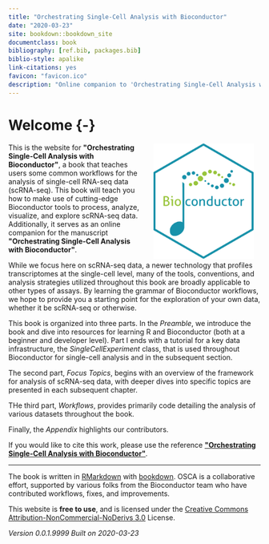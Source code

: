 ```yaml
--- 
title: "Orchestrating Single-Cell Analysis with Bioconductor"
date: "2020-03-23"
site: bookdown::bookdown_site
documentclass: book
bibliography: [ref.bib, packages.bib]
biblio-style: apalike
link-citations: yes
favicon: "favicon.ico"
description: "Online companion to 'Orchestrating Single-Cell Analysis with Bioconductor' manuscript by the Bioconductor team."
---
```


# Welcome {-}

<a href="https://bioconductor.org"><img src="cover.png" width="200" alt="Bioconductor Sticker" align="right" style="margin: 0 1em 0 1em" /></a> 

This is the website for __"Orchestrating Single-Cell Analysis with Bioconductor"__, a book that teaches users some common workflows for the analysis of single-cell RNA-seq data (scRNA-seq). This book will teach you how to make use of cutting-edge Bioconductor tools to process, analyze, visualize, and explore scRNA-seq data. Additionally, it serves as an online companion for the manuscript __"Orchestrating Single-Cell Analysis with Bioconductor"__. 

While we focus here on scRNA-seq data, a newer technology that profiles transcriptomes at the single-cell level, many of the tools, conventions, and analysis strategies utilized throughout this book are broadly applicable to other types of assays. By learning the grammar of Bioconductor workflows, we hope to provide you a starting point for the exploration of your own data, whether it be scRNA-seq or otherwise. 

This book is organized into three parts. In the _Preamble_, we introduce the book and dive into resources for learning R and Bioconductor (both at a beginner and developer level). Part I ends with a tutorial for a key data infrastructure, the _SingleCellExperiment_ class, that is used throughout Bioconductor for single-cell analysis and in the subsequent section. 

The second part, _Focus Topics_, begins with an overview of the framework for analysis of scRNA-seq data, with deeper dives into specific topics are presented in each subsequent chapter. 

THe third part, _Workflows_, provides primarily code detailing the analysis of various datasets throughout the book.

Finally, the _Appendix_ highlights our contributors.

If you would like to cite this work, please use the reference [__"Orchestrating Single-Cell Analysis with Bioconductor"__](https://www.biorxiv.org/content/10.1101/590562v1). 

---

The book is written in [RMarkdown](https://rmarkdown.rstudio.com) with [bookdown](https://bookdown.org). OSCA is a collaborative effort, supported by various folks from the Bioconductor team who have contributed workflows, fixes, and improvements.

This website is __free to use__, and is licensed under the [Creative Commons Attribution-NonCommercial-NoDerivs 3.0](http://creativecommons.org/licenses/by-nc-nd/3.0/us/) License.




_Version 0.0.1.9999_
_Built on 2020-03-23_

